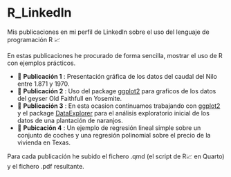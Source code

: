 # R_LinkedIn

Mis publicaciones en mi perfil de LinkedIn sobre el uso del lenguaje de programación R 📈

En estas publicaciones he procurado de forma sencilla, mostrar el uso de R con ejemplos prácticos.

  - 📓 **Publicación 1** : Presentación gráfica de los datos del caudal del Nilo entre 1.871 y 1970.
  - 📓 **Publicación 2** : Uso del package [ggplot2](https://ggplot2.tidyverse.org) para graficos de los datos del geyser Old Faithfull en Yosemite.
  - 📓 **Publicación 3** : En esta ocasion continuamos trabajando con [ggplot2](https://ggplot2.tidyverse.org) y el package [DataExplorer](https://cran.r-project.org/web/packages/DataExplorer/vignettes/dataexplorer-intro.html) para el análisis exploratorio inicial de los datos de una plantación de naranjos.
  - 📓 **Pubicación 4** : Un ejemplo de regresión lineal simple sobre un conjunto de coches y una regresión polinomial sobre el precio de la vivienda en Texas.

Para cada publicación he subido el fichero .qmd (el script de R📈 en Quarto) y el fichero .pdf resultante.


